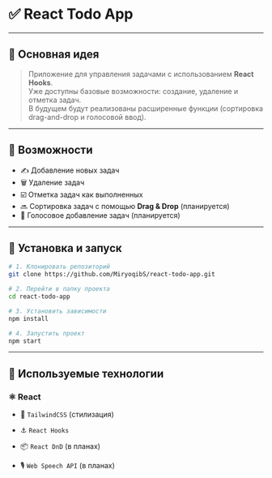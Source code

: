 # ✅ React Todo App

---

## 🚀 Основная идея

> Приложение для управления задачами с использованием **React Hooks**.  
> Уже доступны базовые возможности: создание, удаление и отметка задач.  
> В будущем будут реализованы расширенные функции (сортировка drag-and-drop и голосовой ввод).

---

## 🔹 Возможности

- ✍️ Добавление новых задач
- 🗑️ Удаление задач
- ☑️ Отметка задач как выполненных
- 🔜 Сортировка задач с помощью **Drag & Drop** (планируется)
- 🎤 Голосовое добавление задач (планируется)

---

## 🔹 Установка и запуск

```bash
# 1. Клонировать репозиторий
git clone https://github.com/MiryoqibS/react-todo-app.git

# 2. Перейти в папку проекта
cd react-todo-app

# 3. Установить зависимости
npm install

# 4. Запустить проект
npm start
```

---

## 🔹 Используемые технологии

### ⚛️ React

- 🎨 `TailwindCSS` (стилизация)

- ⚓ `React Hooks`

- 📦 `React DnD` (в планах)

- 🎙️ `Web Speech API` (в планах)

